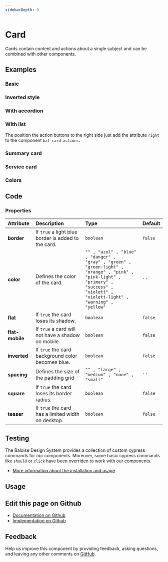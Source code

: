 ```yaml
---
sidebarDepth: 0
---
```


# Card


<!-- START: human documentation top -->

Cards contain content and actions about a single subject and can be combined with other components.  

<!-- END: human documentation top -->

<ClientOnly><docs-component-tabs></docs-component-tabs></ClientOnly>


## Examples

### Basic

<ClientOnly><docs-demo-bal-card-19></docs-demo-bal-card-19></ClientOnly>


### Inverted style

<ClientOnly><docs-demo-bal-card-20></docs-demo-bal-card-20></ClientOnly>


### With accordion

<ClientOnly><docs-demo-bal-card-21></docs-demo-bal-card-21></ClientOnly>


### With list

The position the action buttons to the right side just add the attribute `right` to the component `bal-card-actions`.

<ClientOnly><docs-demo-bal-card-22></docs-demo-bal-card-22></ClientOnly>


### Summary card

<ClientOnly><docs-demo-bal-card-23></docs-demo-bal-card-23></ClientOnly>


### Service card

<ClientOnly><docs-demo-bal-card-24></docs-demo-bal-card-24></ClientOnly>


### Colors

<ClientOnly><docs-demo-bal-card-25></docs-demo-bal-card-25></ClientOnly>



## Code



### Properties


| Attribute       | Description                                         | Type                                                                                                                                                                                            | Default            |
| :-------------- | :-------------------------------------------------- | :---------------------------------------------------------------------------------------------------------------------------------------------------------------------------------------------- | :----------------- |
| **border**      | If `true` a light blue border is added to the card. | <code>boolean</code>                                                                                                                                                                            | <code>false</code> |
| **color**       | Defines the color of the card.                      | <code>"" , "azul" , "blue" , "danger" , "gray" , "green" , "green-light" , "orange" , "pink" , "pink-light" , "primary" , "success" , "violett" , "violett-light" , "warning" , "yellow"</code> | <code>''</code>    |
| **flat**        | If `true` the card loses its shadow.                | <code>boolean</code>                                                                                                                                                                            | <code>false</code> |
| **flat-mobile** | If `true` a card will not have a shadow on mobile.  | <code>boolean</code>                                                                                                                                                                            | <code>false</code> |
| **inverted**    | If `true` the card background color becomes blue.   | <code>boolean</code>                                                                                                                                                                            | <code>false</code> |
| **spacing**     | Defines the size of the padding grid                | <code>"" , "large" , "medium" , "none" , "small"</code>                                                                                                                                         | <code>''</code>    |
| **square**      | If `true` the card loses its border radius.         | <code>boolean</code>                                                                                                                                                                            | <code>false</code> |
| **teaser**      | If `true` the card has a limited width on desktop.  | <code>boolean</code>                                                                                                                                                                            | <code>false</code> |

## Testing

The Baloise Design System provides a collection of custom cypress commands for our components. Moreover, some basic cypress commands like `should` or `click` have been overriden to work with our components.

- [More information about the installation and usage](/components/tooling/testing.html)

## Usage

<!-- START: human documentation usage -->

<!-- END: human documentation usage -->



## Edit this page on Github

* [Documentation on Github](https://github.com/baloise/design-system/blob/master/docs/src/components/components/bal-card.md)
* [Implementation on Github](https://github.com/baloise/design-system/blob/master/packages/components/src/components/bal-card)

## Feedback

Help us improve this component by providing feedback, asking questions, and leaving any other comments on [GitHub](https://github.com/baloise/design-system/issues/new).

